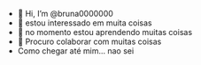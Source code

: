 - 👋 Hi, I’m @bruna0000000
- 👀 estou interessado em muita coisas
- 🌱 no momento estou aprendendo muitas coisas 
- 💞️ Procuro colaborar com muitas coisas
- Como chegar até mim... nao sei

<!---
bruna0000000/bruna0000000 is a ✨ special ✨ repository because its `README.md` (this file) appears on your GitHub profile.
You can click the Preview link to take a look at your changes.
--->

